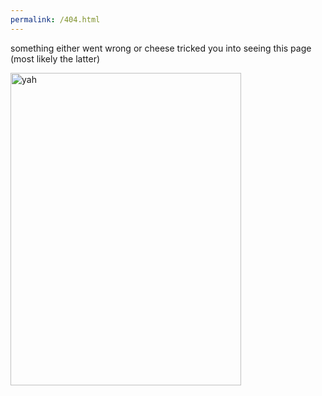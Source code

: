 ```yaml
---
permalink: /404.html
---
```

<p>something either went wrong or cheese tricked you into seeing this page (most likely the latter)</p>

<img src="https://cdn.discordapp.com/attachments/783100375304765492/785630746051346462/1.png" alt="yah" style="width:369px;height:500px;">
